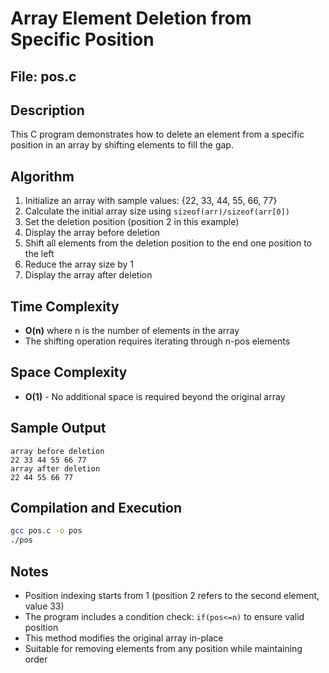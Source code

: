 # Array Element Deletion from Specific Position

## File: pos.c

## Description
This C program demonstrates how to delete an element from a specific position in an array by shifting elements to fill the gap.

## Algorithm
1. Initialize an array with sample values: {22, 33, 44, 55, 66, 77}
2. Calculate the initial array size using `sizeof(arr)/sizeof(arr[0])`
3. Set the deletion position (position 2 in this example)
4. Display the array before deletion
5. Shift all elements from the deletion position to the end one position to the left
6. Reduce the array size by 1
7. Display the array after deletion

## Time Complexity
- **O(n)** where n is the number of elements in the array
- The shifting operation requires iterating through n-pos elements

## Space Complexity
- **O(1)** - No additional space is required beyond the original array

## Sample Output
```
array before deletion
22 33 44 55 66 77 
array after deletion
22 44 55 66 77 
```

## Compilation and Execution
```bash
gcc pos.c -o pos
./pos
```

## Notes
- Position indexing starts from 1 (position 2 refers to the second element, value 33)
- The program includes a condition check: `if(pos<=n)` to ensure valid position
- This method modifies the original array in-place
- Suitable for removing elements from any position while maintaining order
